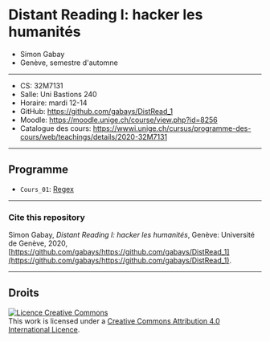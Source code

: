 # Distant Reading I: hacker les humanités

* Simon Gabay
* Genève, semestre d'automne

---
* CS: 32M7131
* Salle: Uni Bastions 240
* Horaire: mardi 12-14
* GitHub: https://github.com/gabays/DistRead_1
* Moodle: https://moodle.unige.ch/course/view.php?id=8256
* Catalogue des cours: https://wwwi.unige.ch/cursus/programme-des-cours/web/teachings/details/2020-32M7131

---
## Programme

* `Cours_01`: [Regex](https://github.com/gabays/DistRead_1/tree/master/DistRead_1_1)

---
### Cite this repository

Simon Gabay, _Distant Reading I: hacker les humanités_, Genève: Université de Genève, 2020, [https://github.com/gabays/https://github.com/gabays/DistRead_1](https://github.com/gabays/https://github.com/gabays/DistRead_1).

---
## Droits

<a rel="license" href="http://creativecommons.org/licenses/by-sa/4.0/"><img alt="Licence Creative Commons" style="border-width:0" src="https://i.creativecommons.org/l/by-sa/4.0/88x31.png" /></a><br />This work is licensed under a <a rel="license" href="http://creativecommons.org/licenses/by-sa/4.0/">Creative Commons Attribution 4.0 International Licence</a>.

